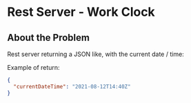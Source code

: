 # Rest Server - Work Clock

## About the Problem

Rest server returning a JSON like, with the current date / time:

Example of return:

```json
{
  "currentDateTime": "2021-08-12T14:40Z"
}
```
